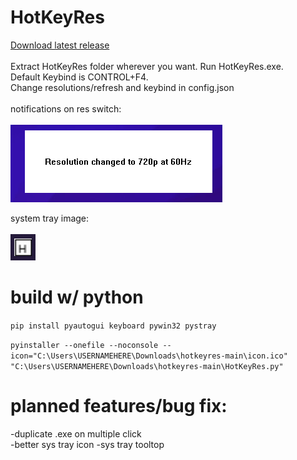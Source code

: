 # HotKeyRes
[Download latest release](https://github.com/seathasky/hotkeyres/releases)<br><Br>
Extract HotKeyRes folder wherever you want. Run HotKeyRes.exe.<br>
Default Keybind is CONTROL+F4.<br>
Change resolutions/refresh and keybind in config.json<br><br>
notifications on res switch:<br><br>
![image](https://raw.githubusercontent.com/seathasky/hotkeyres/main/notifcations.png)

system tray image:<br><br>
![image](https://github.com/seathasky/hotkeyres/blob/main/systemtray.png)
<br>

# build w/ python

```pip install pyautogui keyboard pywin32 pystray```

```pyinstaller --onefile --noconsole --icon="C:\Users\USERNAMEHERE\Downloads\hotkeyres-main\icon.ico" "C:\Users\USERNAMEHERE\Downloads\hotkeyres-main\HotKeyRes.py" ```

# planned features/bug fix:
-duplicate .exe on multiple click<br>
-better sys tray icon
-sys tray tooltop

